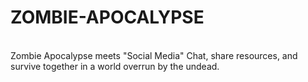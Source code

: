 # ZOMBIE-APOCALYPSE
<br>
Zombie Apocalypse meets "Social Media" Chat, share resources, and survive together in a world overrun by the undead.
<br>

